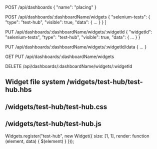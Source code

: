 
POST /api/dashboards
{
    "name": "placing"
}


POST /api/dashboards/:dashboardName/widgets
{
    "selenium-tests": {
        "type": "test-hub",
        "visible": true,
        "data": {
            ...
        }
    }
]


PUT /api/dashboards/:dashboardName/widgets/:widgetId
{
    "widgetId": "selenium-tests",
    "type": "test-hub",
    "visible": true,
    "data": {
        ...
    }
}

PUT /api/dashboards/:dashboardName/widgets/:widgetId/data
{
    ...
}


GET PUT /api/dashboards/:dashboardName/widgets


DELETE /api/dashboards/:dashboardName/widgets/:widgetId




Widget file system
/widgets/test-hub/test-hub.hbs
---------------------------------


/widgets/test-hub/test-hub.css
---------------------------------



/widgets/test-hub/test-hub.js
---------------------------------
Widgets.register("test-hub", new Widget({
    size: [1, 1],
    render: function (element, data) {
        $(element)
    }
}));
